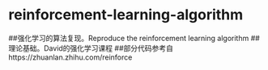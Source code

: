 # reinforcement-learning-algorithm
##强化学习的算法复现。Reproduce the reinforcement learning algorithm
##理论基础。David的强化学习课程
##部分代码参考自https://zhuanlan.zhihu.com/reinforce